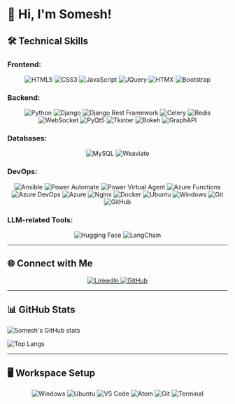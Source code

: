 # 👋 Hi, I'm Somesh!

## 🛠️ Technical Skills

### Frontend:
<div align="center">
  <img src="https://img.shields.io/badge/HTML5-E34F26?style=for-the-badge&logo=html5&logoColor=white" alt="HTML5" />
  <img src="https://img.shields.io/badge/CSS3-1572B6?style=for-the-badge&logo=css3&logoColor=white" alt="CSS3" />
  <img src="https://img.shields.io/badge/JavaScript-F7DF1E?style=for-the-badge&logo=javascript&logoColor=black" alt="JavaScript" />
  <img src="https://img.shields.io/badge/JQuery-0769AD?style=for-the-badge&logo=jquery&logoColor=white" alt="JQuery" />
  <img src="https://img.shields.io/badge/HTMX-0066CC?style=for-the-badge&logo=html5&logoColor=white" alt="HTMX" />
  <img src="https://img.shields.io/badge/Bootstrap-563D7C?style=for-the-badge&logo=bootstrap&logoColor=white" alt="Bootstrap" />
</div>

### Backend:
<div align="center">
  <img src="https://img.shields.io/badge/Python-3776AB?style=for-the-badge&logo=python&logoColor=white" alt="Python" />
  <img src="https://img.shields.io/badge/Django-092E20?style=for-the-badge&logo=django&logoColor=white" alt="Django" />
  <img src="https://img.shields.io/badge/Django%20Rest%20Framework-092E20?style=for-the-badge&logo=django&logoColor=red" alt="Django Rest Framework" />
  <img src="https://img.shields.io/badge/Celery-37814A?style=for-the-badge&logo=celery&logoColor=white" alt="Celery" />
  <img src="https://img.shields.io/badge/Redis-DC382D?style=for-the-badge&logo=redis&logoColor=white" alt="Redis" />
  <img src="https://img.shields.io/badge/WebSocket-010101?style=for-the-badge&logo=websocket&logoColor=white" alt="WebSocket" />
  <img src="https://img.shields.io/badge/PyQt5-41CD52?style=for-the-badge&logo=qt&logoColor=white" alt="PyQt5" />
  <img src="https://img.shields.io/badge/Tkinter-3E7546?style=for-the-badge&logo=tkinter&logoColor=white" alt="Tkinter" />
  <img src="https://img.shields.io/badge/Bokeh-FFCC2A?style=for-the-badge&logo=bokeh&logoColor=black" alt="Bokeh" />
  <img src="https://img.shields.io/badge/GraphAPI-0266CC?style=for-the-badge&logo=microsoft&logoColor=white" alt="GraphAPI" />
</div>

### Databases:
<div align="center">
  <img src="https://img.shields.io/badge/MySQL-4479A1?style=for-the-badge&logo=mysql&logoColor=white" alt="MySQL" />
  <img src="https://img.shields.io/badge/Weaviate-008080?style=for-the-badge&logo=weaviate&logoColor=white" alt="Weaviate" />
</div>

### DevOps:
<div align="center">
  <img src="https://img.shields.io/badge/Ansible-EE0000?style=for-the-badge&logo=ansible&logoColor=white" alt="Ansible" />
  <img src="https://img.shields.io/badge/Power%20Automate-0066FF?style=for-the-badge&logo=power-automate&logoColor=white" alt="Power Automate" />
  <img src="https://img.shields.io/badge/Power%20Virtual%20Agent-0E76A8?style=for-the-badge&logo=microsoft&logoColor=white" alt="Power Virtual Agent" />
  <img src="https://img.shields.io/badge/Azure%20Functions-0066FF?style=for-the-badge&logo=azure-functions&logoColor=white" alt="Azure Functions" />
  <img src="https://img.shields.io/badge/Azure%20DevOps-0078D7?style=for-the-badge&logo=azure-devops&logoColor=white" alt="Azure DevOps" />
  <img src="https://img.shields.io/badge/Azure-0089D6?style=for-the-badge&logo=microsoft-azure&logoColor=white" alt="Azure" />
  <img src="https://img.shields.io/badge/Nginx-009639?style=for-the-badge&logo=nginx&logoColor=white" alt="Nginx" />
  <img src="https://img.shields.io/badge/Docker-2496ED?style=for-the-badge&logo=docker&logoColor=white" alt="Docker" />
  <img src="https://img.shields.io/badge/Ubuntu-E95420?style=for-the-badge&logo=ubuntu&logoColor=white" alt="Ubuntu" />
  <img src="https://img.shields.io/badge/Windows-0078D6?style=for-the-badge&logo=windows&logoColor=white" alt="Windows" />
  <img src="https://img.shields.io/badge/Git-F05032?style=for-the-badge&logo=git&logoColor=white" alt="Git" />
  <img src="https://img.shields.io/badge/GitHub-181717?style=for-the-badge&logo=github&logoColor=white" alt="GitHub" />
</div>

### LLM-related Tools:
<div align="center">
  <img src="https://img.shields.io/badge/Hugging%20Face-FFAE33?style=for-the-badge&logo=huggingface&logoColor=black" alt="Hugging Face" />
  <img src="https://img.shields.io/badge/LangChain-00BFFF?style=for-the-badge&logo=langchain&logoColor=white" alt="LangChain" />
</div>

---

## 🌐 Connect with Me
<div align="center">
  <a href="https://www.linkedin.com/in/somesh-hiremath-519b35151/">
    <img src="https://img.shields.io/badge/LinkedIn-0A66C2?style=for-the-badge&logo=linkedin&logoColor=white" alt="LinkedIn" />
  </a>
  <a href="https://github.com/Somesh123-create">
    <img src="https://img.shields.io/badge/GitHub-181717?style=for-the-badge&logo=github&logoColor=white" alt="GitHub" />
  </a>
</div>

---

## 📊 GitHub Stats
![Somesh's GitHub stats](https://github-readme-stats.vercel.app/api?username=Somesh123-create&show_icons=true&theme=radical)

![Top Langs](https://github-readme-stats.vercel.app/api/top-langs/?username=Somesh123-create&layout=compact&theme=radical)

---

## 🖥️ Workspace Setup
<div align="center">
  <img src="https://img.shields.io/badge/Windows-0078D6?style=for-the-badge&logo=windows&logoColor=white" alt="Windows" />
  <img src="https://img.shields.io/badge/Ubuntu-E95420?style=for-the-badge&logo=ubuntu&logoColor=white" alt="Ubuntu" />
  <img src="https://img.shields.io/badge/VS%20Code-007ACC?style=for-the-badge&logo=visual-studio-code&logoColor=white" alt="VS Code" />
  <img src="https://img.shields.io/badge/Atom-66595C?style=for-the-badge&logo=atom&logoColor=white" alt="Atom" />
  <img src="https://img.shields.io/badge/Git-FF6F61?style=for-the-badge&logo=git&logoColor=white" alt="Git" />
  <img src="https://img.shields.io/badge/Terminal-6C6E6F?style=for-the-badge&logo=terminal&logoColor=white" alt="Terminal" />
</div>
